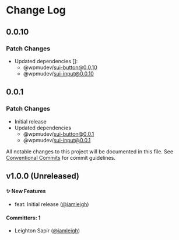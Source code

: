 # Change Log

## 0.0.10

### Patch Changes

- Updated dependencies []:
  - @wpmudev/sui-button@0.0.10
  - @wpmudev/sui-input@0.0.10

## 0.0.1

### Patch Changes

- Initial release
- Updated dependencies
  - @wpmudev/sui-button@0.0.1
  - @wpmudev/sui-input@0.0.1

All notable changes to this project will be documented in this file. See
[Conventional Commits](https://conventionalcommits.org/) for commit guidelines.

## v1.0.0 (Unreleased)

#### ✨ New Features

- feat: Initial release ([@iamleigh](https://github.com/iamleigh))

#### Committers: 1

- Leighton Sapir ([@iamleigh](https://github.com/iamleigh))
